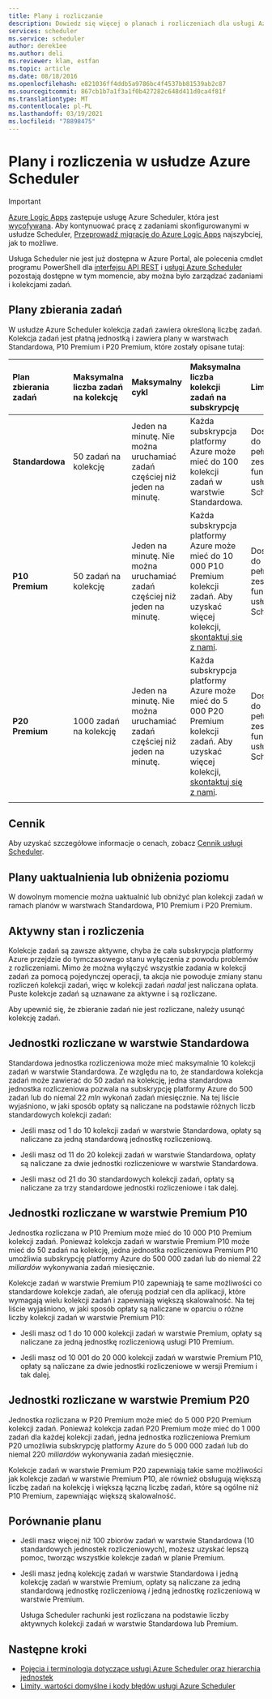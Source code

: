 ```yaml
---
title: Plany i rozliczanie
description: Dowiedz się więcej o planach i rozliczeniach dla usługi Azure Scheduler
services: scheduler
ms.service: scheduler
author: derek1ee
ms.author: deli
ms.reviewer: klam, estfan
ms.topic: article
ms.date: 08/18/2016
ms.openlocfilehash: e821036ff4ddb5a9786bc4f4537bb81539ab2c87
ms.sourcegitcommit: 867cb1b7a1f3a1f0b427282c648d411d0ca4f81f
ms.translationtype: MT
ms.contentlocale: pl-PL
ms.lasthandoff: 03/19/2021
ms.locfileid: "78898475"
---
```

# <a name="plans-and-billing-for-azure-scheduler"></a>Plany i rozliczenia w usłudze Azure Scheduler

> [!IMPORTANT]
> [Azure Logic Apps](../logic-apps/logic-apps-overview.md) zastępuje usługę Azure Scheduler, która jest [wycofywana](../scheduler/migrate-from-scheduler-to-logic-apps.md#retire-date). Aby kontynuować pracę z zadaniami skonfigurowanymi w usłudze Scheduler, [Przeprowadź migrację do Azure Logic Apps](../scheduler/migrate-from-scheduler-to-logic-apps.md) najszybciej, jak to możliwe. 
>
> Usługa Scheduler nie jest już dostępna w Azure Portal, ale polecenia cmdlet programu PowerShell dla [interfejsu API REST](/rest/api/scheduler) i [usługi Azure Scheduler](scheduler-powershell-reference.md) pozostają dostępne w tym momencie, aby można było zarządzać zadaniami i kolekcjami zadań.

## <a name="job-collection-plans"></a>Plany zbierania zadań

W usłudze Azure Scheduler kolekcja zadań zawiera określoną liczbę zadań. Kolekcja zadań jest płatną jednostką i zawiera plany w warstwach Standardowa, P10 Premium i P20 Premium, które zostały opisane tutaj: 

| Plan zbierania zadań | Maksymalna liczba zadań na kolekcję | Maksymalny cykl | Maksymalna liczba kolekcji zadań na subskrypcję | Limity | 
|:--- |:--- |:--- |:--- |:--- |
| **Standardowa** | 50 zadań na kolekcję | Jeden na minutę. Nie można uruchamiać zadań częściej niż jeden na minutę. | Każda subskrypcja platformy Azure może mieć do 100 kolekcji zadań w warstwie Standardowa. | Dostęp do pełnego zestawu funkcji usługi Scheduler | 
| **P10 Premium** | 50 zadań na kolekcję | Jeden na minutę. Nie można uruchamiać zadań częściej niż jeden na minutę. | Każda subskrypcja platformy Azure może mieć do 10 000 P10 Premium kolekcji zadań. Aby uzyskać więcej kolekcji, <a href="mailto:wapteams@microsoft.com">skontaktuj się z nami</a>. | Dostęp do pełnego zestawu funkcji usługi Scheduler |
| **P20 Premium** | 1000 zadań na kolekcję | Jeden na minutę. Nie można uruchamiać zadań częściej niż jeden na minutę. | Każda subskrypcja platformy Azure może mieć do 5 000 P20 Premium kolekcji zadań. Aby uzyskać więcej kolekcji, <a href="mailto:wapteams@microsoft.com">skontaktuj się z nami</a>. | Dostęp do pełnego zestawu funkcji usługi Scheduler |
|||||| 

## <a name="pricing"></a>Cennik

Aby uzyskać szczegółowe informacje o cenach, zobacz [Cennik usługi Scheduler](https://azure.microsoft.com/pricing/details/scheduler/).

## <a name="upgrade-or-downgrade-plans"></a>Plany uaktualnienia lub obniżenia poziomu

W dowolnym momencie można uaktualnić lub obniżyć plan kolekcji zadań w ramach planów w warstwach Standardowa, P10 Premium i P20 Premium.

## <a name="active-status-and-billing"></a>Aktywny stan i rozliczenia

Kolekcje zadań są zawsze aktywne, chyba że cała subskrypcja platformy Azure przejdzie do tymczasowego stanu wyłączenia z powodu problemów z rozliczeniami. Mimo że można wyłączyć wszystkie zadania w kolekcji zadań za pomocą pojedynczej operacji, ta akcja nie powoduje zmiany stanu rozliczeń kolekcji zadań, więc w kolekcji zadań *nadal* jest naliczana opłata. Puste kolekcje zadań są uznawane za aktywne i są rozliczane.

Aby upewnić się, że zbieranie zadań nie jest rozliczane, należy usunąć kolekcję zadań.

## <a name="standard-billable-units"></a>Jednostki rozliczane w warstwie Standardowa

Standardowa jednostka rozliczeniowa może mieć maksymalnie 10 kolekcji zadań w warstwie Standardowa. Ze względu na to, że standardowa kolekcja zadań może zawierać do 50 zadań na kolekcję, jedna standardowa jednostka rozliczeniowa pozwala na subskrypcję platformy Azure do 500 zadań lub do niemal 22 *mln* wykonań zadań miesięcznie. Na tej liście wyjaśniono, w jaki sposób opłaty są naliczane na podstawie różnych liczb standardowych kolekcji zadań:

* Jeśli masz od 1 do 10 kolekcji zadań w warstwie Standardowa, opłaty są naliczane za jedną standardową jednostkę rozliczeniową. 

* Jeśli masz od 11 do 20 kolekcji zadań w warstwie Standardowa, opłaty są naliczane za dwie jednostki rozliczeniowe w warstwie Standardowa. 

* Jeśli masz od 21 do 30 standardowych kolekcji zadań, opłaty są naliczane za trzy standardowe jednostki rozliczeniowe i tak dalej.

## <a name="p10-premium-billable-units"></a>Jednostki rozliczane w warstwie Premium P10

Jednostka rozliczana w P10 Premium może mieć do 10 000 P10 Premium kolekcji zadań. Ponieważ kolekcja zadań w warstwie Premium P10 może mieć do 50 zadań na kolekcję, jedna jednostka rozliczeniowa Premium P10 umożliwia subskrypcję platformy Azure do 500 000 zadań lub do niemal 22 *miliardów* wykonywania zadań miesięcznie. 

Kolekcje zadań w warstwie Premium P10 zapewniają te same możliwości co standardowe kolekcje zadań, ale oferują podział cen dla aplikacji, które wymagają wielu kolekcji zadań i zapewniają większą skalowalność. Na tej liście wyjaśniono, w jaki sposób opłaty są naliczane w oparciu o różne liczby kolekcji zadań w warstwie Premium P10:

* Jeśli masz od 1 do 10 000 kolekcji zadań w warstwie Premium, opłaty są naliczane za jedną jednostkę rozliczeniową usługi P10 Premium. 

* Jeśli masz od 10 001 do 20 000 kolekcji zadań w warstwie Premium P10, opłaty są naliczane za dwie jednostki rozliczeniowe w wersji Premium i tak dalej.

## <a name="p20-premium-billable-units"></a>Jednostki rozliczane w warstwie Premium P20

Jednostka rozliczana w P20 Premium może mieć do 5 000 P20 Premium kolekcji zadań. Ponieważ kolekcja zadań P20 Premium może mieć do 1 000 zadań dla każdej kolekcji zadań, jedna jednostka rozliczeniowa Premium P20 umożliwia subskrypcję platformy Azure do 5 000 000 zadań lub do niemal 220 *miliardów* wykonywania zadań miesięcznie.

Kolekcje zadań w warstwie Premium P20 zapewniają takie same możliwości jak kolekcje zadań w warstwie Premium P10, ale również obsługują większą liczbę zadań na kolekcję i większą łączną liczbę zadań, które są ogólne niż P10 Premium, zapewniając większą skalowalność.

## <a name="plan-comparison"></a>Porównanie planu

* Jeśli masz więcej niż 100 zbiorów zadań w warstwie Standardowa (10 standardowych jednostek rozliczeniowych), możesz uzyskać lepszą pomoc, tworząc wszystkie kolekcje zadań w planie Premium.

* Jeśli masz jedną kolekcję zadań w warstwie Standardowa i jedną kolekcję zadań w warstwie Premium, opłaty są naliczane za jedną standardową jednostkę rozliczeniową *i* jedną jednostkę rozliczeniową w warstwie Premium.

  Usługa Scheduler rachunki jest rozliczana na podstawie liczby aktywnych kolekcji zadań w warstwie Standardowa lub Premium.

## <a name="next-steps"></a>Następne kroki

* [Pojęcia i terminologia dotyczące usługi Azure Scheduler oraz hierarchia jednostek](scheduler-concepts-terms.md)
* [Limity, wartości domyślne i kody błędów usługi Azure Scheduler](scheduler-limits-defaults-errors.md)